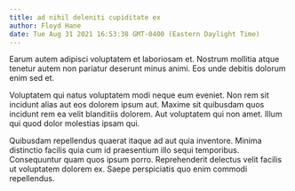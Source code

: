 ```yaml
---
title: ad nihil deleniti cupiditate ex
author: Floyd Hane
date: Tue Aug 31 2021 16:53:38 GMT-0400 (Eastern Daylight Time)
---
```

Earum autem adipisci voluptatem et laboriosam et. Nostrum mollitia atque tenetur autem non pariatur deserunt minus animi. Eos unde debitis dolorum enim sed et.

 Voluptatem qui natus voluptatem modi neque eum eveniet. Non rem sit incidunt alias aut eos dolorem ipsum aut. Maxime sit quibusdam quos incidunt rem ea velit blanditiis dolorem. Aut voluptatem qui non amet. Illum qui quod dolor molestias ipsam qui.

 Quibusdam repellendus quaerat itaque ad aut quia inventore. Minima distinctio facilis quia cum id praesentium illo sequi temporibus. Consequuntur quam quos ipsum porro. Reprehenderit delectus velit facilis ut voluptatem dolorem ex. Saepe perspiciatis quo enim commodi repellendus.